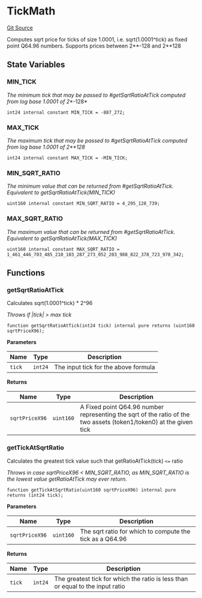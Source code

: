 # TickMath
[Git Source](https://github.com/Ammalgam-Protocol/core-v1/blob/6642ecf302d69320796403bcb5da0c96165f00bd/contracts/libraries/TickMath.sol)

Computes sqrt price for ticks of size 1.0001, i.e. sqrt(1.0001^tick) as fixed point Q64.96 numbers. Supports
prices between 2**-128 and 2**128


## State Variables
### MIN_TICK
*The minimum tick that may be passed to #getSqrtRatioAtTick computed from log base 1.0001 of 2**-128*


```solidity
int24 internal constant MIN_TICK = -887_272;
```


### MAX_TICK
*The maximum tick that may be passed to #getSqrtRatioAtTick computed from log base 1.0001 of 2**128*


```solidity
int24 internal constant MAX_TICK = -MIN_TICK;
```


### MIN_SQRT_RATIO
*The minimum value that can be returned from #getSqrtRatioAtTick. Equivalent to getSqrtRatioAtTick(MIN_TICK)*


```solidity
uint160 internal constant MIN_SQRT_RATIO = 4_295_128_739;
```


### MAX_SQRT_RATIO
*The maximum value that can be returned from #getSqrtRatioAtTick. Equivalent to getSqrtRatioAtTick(MAX_TICK)*


```solidity
uint160 internal constant MAX_SQRT_RATIO = 1_461_446_703_485_210_103_287_273_052_203_988_822_378_723_970_342;
```


## Functions
### getSqrtRatioAtTick

Calculates sqrt(1.0001^tick) * 2^96

*Throws if |tick| > max tick*


```solidity
function getSqrtRatioAtTick(int24 tick) internal pure returns (uint160 sqrtPriceX96);
```
**Parameters**

|Name|Type|Description|
|----|----|-----------|
|`tick`|`int24`|The input tick for the above formula|

**Returns**

|Name|Type|Description|
|----|----|-----------|
|`sqrtPriceX96`|`uint160`|A Fixed point Q64.96 number representing the sqrt of the ratio of the two assets (token1/token0) at the given tick|


### getTickAtSqrtRatio

Calculates the greatest tick value such that getRatioAtTick(tick) `<=` ratio

*Throws in case sqrtPriceX96 < MIN_SQRT_RATIO, as MIN_SQRT_RATIO is the lowest value getRatioAtTick may
ever return.*


```solidity
function getTickAtSqrtRatio(uint160 sqrtPriceX96) internal pure returns (int24 tick);
```
**Parameters**

|Name|Type|Description|
|----|----|-----------|
|`sqrtPriceX96`|`uint160`|The sqrt ratio for which to compute the tick as a Q64.96|

**Returns**

|Name|Type|Description|
|----|----|-----------|
|`tick`|`int24`|The greatest tick for which the ratio is less than or equal to the input ratio|


